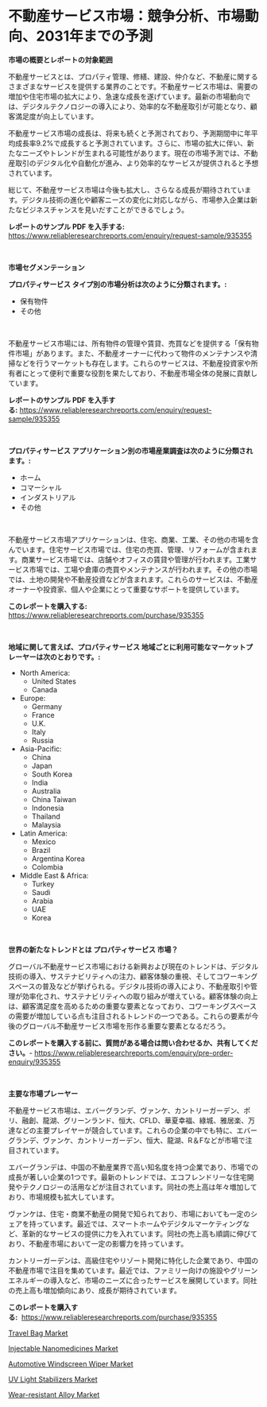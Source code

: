 <p><h1>不動産サービス市場：競争分析、市場動向、2031年までの予測</h1></p><p><strong>市場の概要とレポートの対象範囲</strong></p>
<p><p>不動産サービスとは、プロパティ管理、修繕、建設、仲介など、不動産に関するさまざまなサービスを提供する業界のことです。不動産サービス市場は、需要の増加や住宅市場の拡大により、急速な成長を遂げています。最新の市場動向では、デジタルテクノロジーの導入により、効率的な不動産取引が可能となり、顧客満足度が向上しています。</p><p>不動産サービス市場の成長は、将来も続くと予測されており、予測期間中に年平均成長率9.2%で成長すると予測されています。さらに、市場の拡大に伴い、新たなニーズやトレンドが生まれる可能性があります。現在の市場予測では、不動産取引のデジタル化や自動化が進み、より効率的なサービスが提供されると予想されています。</p><p>総じて、不動産サービス市場は今後も拡大し、さらなる成長が期待されています。デジタル技術の進化や顧客ニーズの変化に対応しながら、市場参入企業は新たなビジネスチャンスを見いだすことができるでしょう。</p></p>
<p><strong>レポートのサンプル PDF を入手する:</strong> <a href="https://www.reliableresearchreports.com/enquiry/request-sample/935355">https://www.reliableresearchreports.com/enquiry/request-sample/935355</a></p>
<p>&nbsp;</p>
<p><strong>市場セグメンテーション</strong></p>
<p><strong>プロパティサービス タイプ別の市場分析は次のように分類されます。:</strong></p>
<p><ul><li>保有物件</li><li>その他</li></ul></p>
<p>&nbsp;</p>
<p><p>不動産サービス市場には、所有物件の管理や賃貸、売買などを提供する「保有物件市場」があります。また、不動産オーナーに代わって物件のメンテナンスや清掃などを行うマーケットも存在します。これらのサービスは、不動産投資家や所有者にとって便利で重要な役割を果たしており、不動産市場全体の発展に貢献しています。</p></p>
<p><strong>レポートのサンプル PDF を入手する:</strong>&nbsp;<a href="https://www.reliableresearchreports.com/enquiry/request-sample/935355">https://www.reliableresearchreports.com/enquiry/request-sample/935355</a></p>
<p>&nbsp;</p>
<p><strong> プロパティサービス アプリケーション別の市場産業調査は次のように分類されます。:</strong></p>
<p><ul><li>ホーム</li><li>コマーシャル</li><li>インダストリアル</li><li>その他</li></ul></p>
<p>&nbsp;</p>
<p><p>不動産サービス市場アプリケーションは、住宅、商業、工業、その他の市場を含んでいます。住宅サービス市場では、住宅の売買、管理、リフォームが含まれます。商業サービス市場では、店舗やオフィスの賃貸や管理が行われます。工業サービス市場では、工場や倉庫の売買やメンテナンスが行われます。その他の市場では、土地の開発や不動産投資などが含まれます。これらのサービスは、不動産オーナーや投資家、個人や企業にとって重要なサポートを提供しています。</p></p>
<p><strong>このレポートを購入する:</strong>&nbsp; <a href="https://www.reliableresearchreports.com/purchase/935355">https://www.reliableresearchreports.com/purchase/935355</a></p>
<p>&nbsp;</p>
<p><strong>地域に関して言えば、プロパティサービス 地域ごとに利用可能なマーケットプレーヤーは次のとおりです。:</strong></p>
<p><ul>
    <li>
        North America:
        <ul>
            <li>United States</li>
            <li>Canada</li>
        </ul>
    </li>
    <li>
        Europe:
        <ul>
            <li>Germany</li>
            <li>France</li>
            <li>U.K.</li>
            <li>Italy</li>
            <li>Russia</li>
        </ul>
    </li>
    <li>
        Asia-Pacific:
        <ul>
            <li>China</li>
            <li>Japan</li>
            <li>South Korea</li>
            <li>India</li>
            <li>Australia</li>
            <li>China Taiwan</li>
            <li>Indonesia</li>
            <li>Thailand</li>
            <li>Malaysia</li>
        </ul>
    </li>
    <li>
        Latin America:
        <ul>
            <li>Mexico</li>
            <li>Brazil</li>
            <li>Argentina Korea</li>
            <li>Colombia</li>
        </ul>
    </li>
    <li>
        Middle East & Africa:
        <ul>
            <li>Turkey</li>
            <li>Saudi</li>
            <li>Arabia</li>
            <li>UAE</li>
            <li>Korea</li>
        </ul>
    </li>
    </ul></p>
<p>&nbsp;</p>
<p><strong>世界の新たなトレンドとは プロパティサービス 市場？</strong></p>
<p><p>グローバル不動産サービス市場における新興および現在のトレンドは、デジタル技術の導入、サステナビリティへの注力、顧客体験の重視、そしてコワーキングスペースの普及などが挙げられる。デジタル技術の導入により、不動産取引や管理が効率化され、サステナビリティへの取り組みが増えている。顧客体験の向上は、顧客満足度を高めるための重要な要素となっており、コワーキングスペースの需要が増加している点も注目されるトレンドの一つである。これらの要素が今後のグローバル不動産サービス市場を形作る重要な要素となるだろう。</p></p>
<p><strong>このレポートを購入する前に、質問がある場合は問い合わせるか、共有してください。</strong>- <a href="https://www.reliableresearchreports.com/enquiry/pre-order-enquiry/935355">https://www.reliableresearchreports.com/enquiry/pre-order-enquiry/935355</a></p>
<p>&nbsp;</p>
<p><strong>主要な市場プレーヤー</strong></p>
<p><p>不動産サービス市場は、エバーグランデ、ヴァンケ、カントリーガーデン、ポリ、融創、龍湖、グリーンランド、恒大、CFLD、華夏幸福、綠城、雅居楽、万達などの主要プレイヤーが競合しています。これらの企業の中でも特に、エバーグランデ、ヴァンケ、カントリーガーデン、恒大、龍湖、R＆Fなどが市場で注目されています。</p><p>エバーグランデは、中国の不動産業界で高い知名度を持つ企業であり、市場での成長が著しい企業の1つです。最新のトレンドでは、エコフレンドリーな住宅開発やテクノロジーの活用などが注目されています。同社の売上高は年々増加しており、市場規模も拡大しています。</p><p>ヴァンケは、住宅・商業不動産の開発で知られており、市場においても一定のシェアを持っています。最近では、スマートホームやデジタルマーケティングなど、革新的なサービスの提供に力を入れています。同社の売上高も順調に伸びており、不動産市場において一定の影響力を持っています。</p><p>カントリーガーデンは、高級住宅やリゾート開発に特化した企業であり、中国の不動産市場で注目を集めています。最近では、ファミリー向けの施設やグリーンエネルギーの導入など、市場のニーズに合ったサービスを展開しています。同社の売上高も増加傾向にあり、成長が期待されています。</p></p>
<p><strong>このレポートを購入する:</strong>&nbsp;&nbsp;<a href="https://www.reliableresearchreports.com/purchase/935355">https://www.reliableresearchreports.com/purchase/935355</a></p>
<p><p><a href="https://view.publitas.com/reportprime-1/travel-bag-market-research-report-provides-thorough-industry-overview-which-offers-an-in-depth-analysis-of-product-trends-and-new-market-divisions/">Travel Bag Market</a></p><p><a href="https://automatic-knee-4c7.notion.site/Injectable-Nanomedicines-Market-Share-Market-New-Trends-Analysis-Report-By-Type-By-Application-B-201f4f65cafc42e6bdf618f6c0449d7f">Injectable Nanomedicines Market</a></p><p><a href="https://sulfuric-clavicle-d39.notion.site/Automotive-Windscreen-Wiper-Market-Research-Report-Provides-thorough-Industry-Overview-which-offers-0bdcb9d046fd4a02a831a25fdf62e945">Automotive Windscreen Wiper Market</a></p><p><a href="https://view.publitas.com/reportprime-1/uv-light-stabilizers-market-size-share-trends-analysis-report-by-material-by-type-by-end-user-by-region-and-segment-forecasts-2024-2031/">UV Light Stabilizers Market</a></p><p><a href="https://automatic-knee-4c7.notion.site/Wear-resistant-Alloy-Market-Growth-Market-Trends-COVID-19-Impact-and-Forecasts-for-period-from-20-4dfec3f0de2a41e987a5b8853361018d">Wear-resistant Alloy Market</a></p></p>